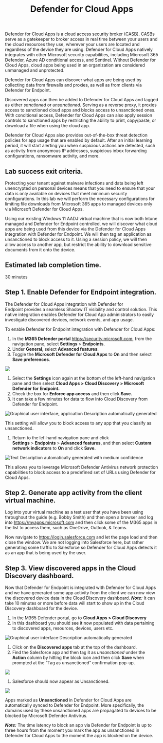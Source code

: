 ﻿---
id: defcloudapp
title: Defender for Cloud Apps 
sidebar_label: 26. Defender for Cloud Apps
slug: /defcloudapp
---

Defender for Cloud Apps is a cloud access security broker (CASB). CASBs serve as a gatekeeper to broker access in real time between your users and the cloud resources they use, wherever your users are located and regardless of the device they are using. Defender for Cloud Apps natively integrates with other Microsoft security capabilities, including Microsoft 365 Defender, Azure AD conditional access, and Sentinel. Without Defender for Cloud Apps, cloud apps being used in an organization are considered unmanaged and unprotected. 

Defender for Cloud Apps can discover what apps are being used by collecting data from firewalls and proxies, as well as from clients via Defender for Endpoint.

Discovered apps can then be added to Defender for Cloud Apps and tagged as either *sanctioned* or *unsanctioned*. Serving as a reverse proxy, it proxies access to sanctioned cloud apps and blocks access to unsanctioned ones. With conditional access, Defender for Cloud Apps can also apply session controls to sanctioned apps by restricting the ability to print, copy/paste, or download a file when using the cloud app.

Defender for Cloud Apps also provides out-of-the-box threat detection policies for app usage that are enabled by default. After an initial learning period, it will start alerting you when suspicious actions are detected, such as activity from anonymous IP addresses, suspicious inbox forwarding configurations, ransomware activity, and more.

## Lab success exit criteria.
Protecting your tenant against malware infections and data being left unencrypted on personal devices means that you need to ensure that your data is only available on devices that meet minimum security configurations. In this lab we will perform the necessary configurations for limiting file downloads from Microsoft 365 apps to managed devices only via Microsoft Defender for Cloud Apps.

Using our existing Windows 11 AADJ virtual machine that is now both Intune managed and Defender for Endpoint controlled, we will discover what cloud apps are being used from this device via the Defender for Cloud Apps integration with Defender for Endpoint. We will then tag an application as unsanctioned to block access to it. Using a session policy, we will then allow access to another app, but restrict the ability to download sensitive documents from it onto the device.
## Estimated lab completion time.
30 minutes











## Step 1. Enable Defender for Endpoint integration.
The Defender for Cloud Apps integration with Defender for Endpoint provides a seamless Shadow IT visibility and control solution. This native integration enables Defender for Cloud App administrators to easily investigate discovered devices, network events, and app usage. 

To enable Defender for Endpoint integration with Defender for Cloud Apps:

1. In the **M365 Defender portal** <https://security.microsoft.com>, from the navigation pane, select **Settings** > **Endpoints**.
1. Under **General**, select **Advanced features**.
1. Toggle the **Microsoft Defender for Cloud Apps** to **On** and then select **Save preferences**.

![](img/defcloudapp.001.png)

1. Select the **Settings** icon again at the bottom of the left-hand navigation pane and then select **Cloud Apps > Cloud Discovery > Microsoft Defender for Endpoint.**
1. Check the box for **Enforce app access** and then click **Save.**
1. It can take a few minutes for data to flow into Cloud Discovery from Defender for Endpoint.

![Graphical user interface, application Description automatically generated](img/defcloudapp.002.png)

This setting will allow you to block access to any app that you classify as unsanctioned.

1. Return to the lef-hand navigation pane and click **Settings** > **Endpoints** > **Advanced features**, and then select **Custom network indicators** to **On** and click **Save.**


![Text Description automatically generated with medium confidence](img/defcloudapp.003.png)

This allows you to leverage Microsoft Defender Antivirus network protection capabilities to block access to a predefined set of URLs using Defender for Cloud Apps.

## Step 2. Generate app activity from the client virtual machine.
Log into your virtual machine as a test user that you have been using throughout the guide (e.g. Bobby Smith) and then open a browser and log into <https://myapps.microsoft.com> and then click some of the M365 apps in the list to access them, such as OneDrive, Outlook, & Teams.

Now navigate to <https://login.salesforce.com> and let the page load and then close the window. We are not logging into Salesforce here, but rather generating some traffic to Salesforce so Defender for Cloud Apps detects it as an app that is being used by the user.
## Step 3. View discovered apps in the Cloud Discovery dashboard.
Now that Defender for Endpoint is integrated with Defender for Cloud Apps and we have generated some app activity from the client we can now view the discovered device data in the Cloud Discovery dashboard. ***Note:*** It can take 10 minutes or more before data will start to show up in the Cloud Discovery dashboard for the device.

1. In the M365 Defender portal, go to **Cloud Apps > Cloud Discovery**
1. In this dashboard you should see it now populated with data pertaining to discovered apps, resources, devices, users etc.

![Graphical user interface Description automatically generated](img/defcloudapp.004.png)

1. Click on the **Discovered apps** tab at the top of the dashboard.
1. Find the Salesforce app and then tag it as *unsanctioned* under the **Action** column by hitting the block icon and then click **Save** when prompted at the “Tag as unsanctioned” confirmation pop-up.

![](img/defcloudapp.005.png)

1. Salesforce should now appear as Unsanctioned.

![](img/defcloudapp.006.png)

Apps marked as **Unsanctioned** in Defender for Cloud Apps are automatically synced to Defender for Endpoint. More specifically, the domains used by these unsanctioned apps are propagated to devices to be blocked by Microsoft Defender Antivirus.

***Note:*** The time latency to block an app via Defender for Endpoint is up to three hours from the moment you mark the app as unsanctioned in Defender for Cloud Apps to the moment the app is blocked on the device.
